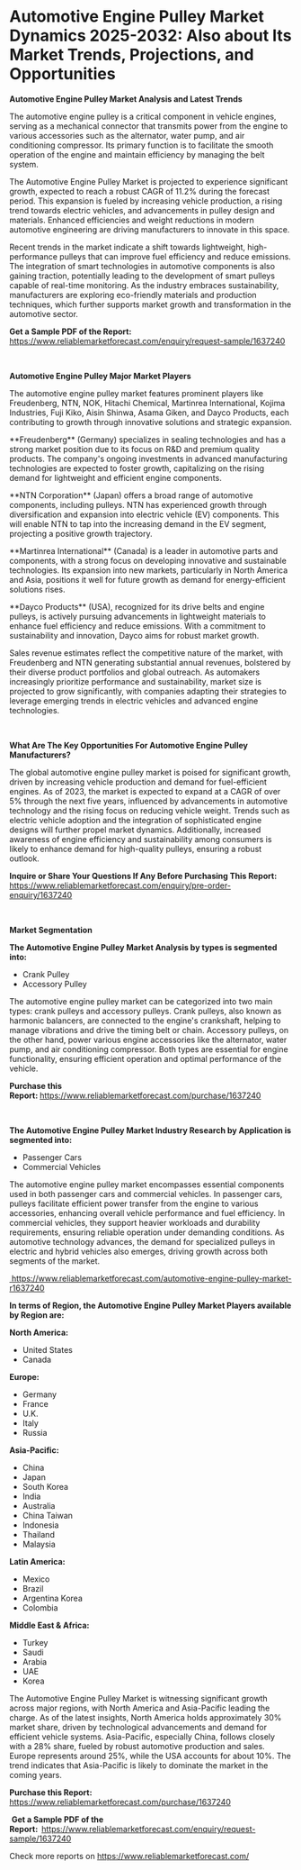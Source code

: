 <p><h1>Automotive Engine Pulley Market Dynamics 2025-2032: Also about Its Market Trends, Projections, and Opportunities</h1></p><p><strong>Automotive Engine Pulley Market Analysis and Latest Trends</strong></p>
<p><p>The automotive engine pulley is a critical component in vehicle engines, serving as a mechanical connector that transmits power from the engine to various accessories such as the alternator, water pump, and air conditioning compressor. Its primary function is to facilitate the smooth operation of the engine and maintain efficiency by managing the belt system.</p><p>The Automotive Engine Pulley Market is projected to experience significant growth, expected to reach a robust CAGR of 11.2% during the forecast period. This expansion is fueled by increasing vehicle production, a rising trend towards electric vehicles, and advancements in pulley design and materials. Enhanced efficiencies and weight reductions in modern automotive engineering are driving manufacturers to innovate in this space.</p><p>Recent trends in the market indicate a shift towards lightweight, high-performance pulleys that can improve fuel efficiency and reduce emissions. The integration of smart technologies in automotive components is also gaining traction, potentially leading to the development of smart pulleys capable of real-time monitoring. As the industry embraces sustainability, manufacturers are exploring eco-friendly materials and production techniques, which further supports market growth and transformation in the automotive sector.</p></p>
<p><strong>Get a Sample PDF of the Report:&nbsp;</strong> <a href="https://www.reliablemarketforecast.com/enquiry/request-sample/1637240?utm_campaign=2533&utm_medium=2&utm_source=Github&utm_content=ia&utm_term=23032025&utm_id=automotive-engine-pulley">https://www.reliablemarketforecast.com/enquiry/request-sample/1637240</a></p>
<p>&nbsp;</p>
<p><strong>Automotive Engine Pulley Major Market Players</strong></p>
<p><p>The automotive engine pulley market features prominent players like Freudenberg, NTN, NOK, Hitachi Chemical, Martinrea International, Kojima Industries, Fuji Kiko, Aisin Shinwa, Asama Giken, and Dayco Products, each contributing to growth through innovative solutions and strategic expansion.</p><p>**Freudenberg** (Germany) specializes in sealing technologies and has a strong market position due to its focus on R&D and premium quality products. The company's ongoing investments in advanced manufacturing technologies are expected to foster growth, capitalizing on the rising demand for lightweight and efficient engine components.</p><p>**NTN Corporation** (Japan) offers a broad range of automotive components, including pulleys. NTN has experienced growth through diversification and expansion into electric vehicle (EV) components. This will enable NTN to tap into the increasing demand in the EV segment, projecting a positive growth trajectory.</p><p>**Martinrea International** (Canada) is a leader in automotive parts and components, with a strong focus on developing innovative and sustainable technologies. Its expansion into new markets, particularly in North America and Asia, positions it well for future growth as demand for energy-efficient solutions rises.</p><p>**Dayco Products** (USA), recognized for its drive belts and engine pulleys, is actively pursuing advancements in lightweight materials to enhance fuel efficiency and reduce emissions. With a commitment to sustainability and innovation, Dayco aims for robust market growth.</p><p>Sales revenue estimates reflect the competitive nature of the market, with Freudenberg and NTN generating substantial annual revenues, bolstered by their diverse product portfolios and global outreach. As automakers increasingly prioritize performance and sustainability, market size is projected to grow significantly, with companies adapting their strategies to leverage emerging trends in electric vehicles and advanced engine technologies.</p></p>
<p>&nbsp;</p>
<p><strong>What Are The Key Opportunities For Automotive Engine Pulley Manufacturers?</strong></p>
<p><p>The global automotive engine pulley market is poised for significant growth, driven by increasing vehicle production and demand for fuel-efficient engines. As of 2023, the market is expected to expand at a CAGR of over 5% through the next five years, influenced by advancements in automotive technology and the rising focus on reducing vehicle weight. Trends such as electric vehicle adoption and the integration of sophisticated engine designs will further propel market dynamics. Additionally, increased awareness of engine efficiency and sustainability among consumers is likely to enhance demand for high-quality pulleys, ensuring a robust outlook.</p></p>
<p><strong>Inquire or Share Your Questions If Any Before Purchasing This Report:</strong> <a href="https://www.reliablemarketforecast.com/enquiry/pre-order-enquiry/1637240?utm_campaign=2533&utm_medium=2&utm_source=Github&utm_content=ia&utm_term=23032025&utm_id=automotive-engine-pulley">https://www.reliablemarketforecast.com/enquiry/pre-order-enquiry/1637240</a></p>
<p>&nbsp;</p>
<p><strong>Market Segmentation</strong></p>
<p><strong>The Automotive Engine Pulley Market Analysis by types is segmented into:</strong></p>
<p><ul><li>Crank Pulley</li><li>Accessory Pulley</li></ul></p>
<p><p>The automotive engine pulley market can be categorized into two main types: crank pulleys and accessory pulleys. Crank pulleys, also known as harmonic balancers, are connected to the engine's crankshaft, helping to manage vibrations and drive the timing belt or chain. Accessory pulleys, on the other hand, power various engine accessories like the alternator, water pump, and air conditioning compressor. Both types are essential for engine functionality, ensuring efficient operation and optimal performance of the vehicle.</p></p>
<p><strong>Purchase this Report:&nbsp;</strong><a href="https://www.reliablemarketforecast.com/purchase/1637240?utm_campaign=2533&utm_medium=2&utm_source=Github&utm_content=ia&utm_term=23032025&utm_id=automotive-engine-pulley">https://www.reliablemarketforecast.com/purchase/1637240</a></p>
<p>&nbsp;</p>
<p><strong>The Automotive Engine Pulley Market Industry Research by Application is segmented into:</strong></p>
<p><ul><li>Passenger Cars</li><li>Commercial Vehicles</li></ul></p>
<p><p>The automotive engine pulley market encompasses essential components used in both passenger cars and commercial vehicles. In passenger cars, pulleys facilitate efficient power transfer from the engine to various accessories, enhancing overall vehicle performance and fuel efficiency. In commercial vehicles, they support heavier workloads and durability requirements, ensuring reliable operation under demanding conditions. As automotive technology advances, the demand for specialized pulleys in electric and hybrid vehicles also emerges, driving growth across both segments of the market.</p></p>
<p><a href="https://www.reliablemarketforecast.com/automotive-engine-pulley-market-r1637240?utm_campaign=2533&utm_medium=2&utm_source=Github&utm_content=ia&utm_term=23032025&utm_id=automotive-engine-pulley">&nbsp;https://www.reliablemarketforecast.com/automotive-engine-pulley-market-r1637240</a></p>
<p><strong>In terms of Region, the Automotive Engine Pulley Market Players available by Region are:</strong></p>
<p>
    <p> <strong> North America: </strong>
        <ul>
            <li>United States</li>
            <li>Canada</li>
        </ul>
        </p> 
    <p> <strong> Europe: </strong>
        <ul>
            <li>Germany</li>
            <li>France</li>
            <li>U.K.</li>
            <li>Italy</li>
            <li>Russia</li>
        </ul>
        </p> 
    <p> <strong> Asia-Pacific: </strong>
        <ul>
            <li>China</li>
            <li>Japan</li>
            <li>South Korea</li>
            <li>India</li>
            <li>Australia</li>
            <li>China Taiwan</li>
            <li>Indonesia</li>
            <li>Thailand</li>
            <li>Malaysia</li>
        </ul>
        </p> 
    <p> <strong> Latin America: </strong>
        <ul>
            <li>Mexico</li>
            <li>Brazil</li>
            <li>Argentina Korea</li>
            <li>Colombia</li>
        </ul>
        </p> 
    <p> <strong> Middle East & Africa: </strong>
        <ul>
            <li>Turkey</li>
            <li>Saudi</li>
            <li>Arabia</li>
            <li>UAE</li>
            <li>Korea</li>
        </ul>
    </p>
    </p>
<p><p>The Automotive Engine Pulley Market is witnessing significant growth across major regions, with North America and Asia-Pacific leading the charge. As of the latest insights, North America holds approximately 30% market share, driven by technological advancements and demand for efficient vehicle systems. Asia-Pacific, especially China, follows closely with a 28% share, fueled by robust automotive production and sales. Europe represents around 25%, while the USA accounts for about 10%. The trend indicates that Asia-Pacific is likely to dominate the market in the coming years.</p></p>
<p><strong>Purchase this Report: </strong><a href="https://www.reliablemarketforecast.com/purchase/1637240?utm_campaign=2533&utm_medium=2&utm_source=Github&utm_content=ia&utm_term=23032025&utm_id=automotive-engine-pulley">https://www.reliablemarketforecast.com/purchase/1637240</a></p>
<p>&nbsp;<strong>Get a Sample PDF of the Report:&nbsp;&nbsp;</strong><a href="https://www.reliablemarketforecast.com/enquiry/request-sample/1637240?utm_campaign=2533&utm_medium=2&utm_source=Github&utm_content=ia&utm_term=23032025&utm_id=automotive-engine-pulley">https://www.reliablemarketforecast.com/enquiry/request-sample/1637240</a></p>
<p><strong></strong></p>
<p>Check more reports on <a href="https://www.reliablemarketforecast.com/?utm_campaign=2533&utm_medium=2&utm_source=Github&utm_content=ia&utm_term=23032025&utm_id=automotive-engine-pulley">https://www.reliablemarketforecast.com/</a></p>